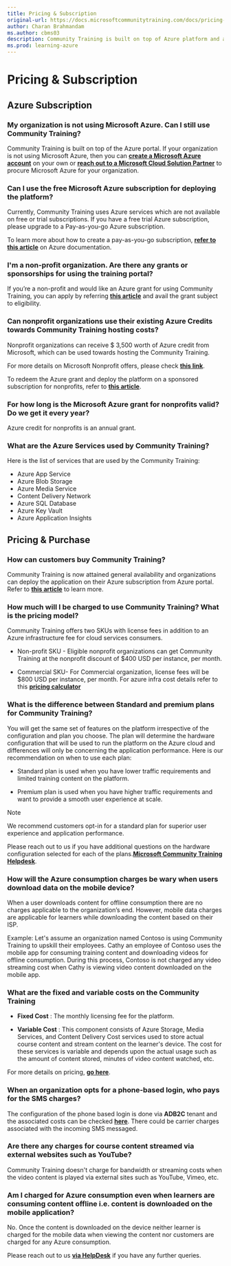 ```yaml
---
title: Pricing & Subscription
original-url: https://docs.microsoftcommunitytraining.com/docs/pricing-subscription
author: Charan Brahmandam
ms.author: cbms03
description: Community Training is built on top of Azure platform and available only on the Azure portal.
ms.prod: learning-azure
---
```


# Pricing & Subscription

## Azure Subscription

### My organization is not using Microsoft Azure. Can I still use Community Training?

Community Training is built on top of the Azure portal.
If your organization is not using Microsoft Azure, then you can [**create a Microsoft Azure account**](https://azure.microsoft.com/) on your own or [**reach out to a Microsoft Cloud Solution Partner**](https://partner.microsoft.com/membership/cloud-solution-provider/find-a-provider) to procure Microsoft Azure for your organization.

### Can I use the free Microsoft Azure subscription for deploying the platform?

Currently, Community Training uses Azure services which are not available on free or trial subscriptions. If you have a free trial Azure subscription, please upgrade to a Pay-as-you-go Azure subscription.

To learn more about how to create a pay-as-you-go subscription, [**refer to this article**](https://azure.microsoft.com/pricing/purchase-options/pay-as-you-go/) on Azure documentation.

### I'm a non-profit organization. Are there any grants or sponsorships for using the training portal?

If you’re a non-profit and would like an Azure grant for using Community Training, you can apply by referring **[this article](../infrastructure-management/install-your-platform-instance/setup-platform-instance-on-azure-subscription-for-nonprofits.md)** and avail the grant subject to eligibility.

### Can nonprofit organizations use their existing Azure Credits towards Community Training hosting costs?

Nonprofit organizations can receive $ 3,500 worth of Azure credit from Microsoft, which can be used towards hosting the Community Training.

For more details on Microsoft Nonprofit offers, please check  [**this link**](https://nonprofit.microsoft.com/register).

To redeem the Azure grant and deploy the platform on a sponsored subscription for nonprofits, refer to [**this article**](../infrastructure-management/install-your-platform-instance/setup-platform-instance-on-azure-subscription-for-nonprofits.md).  

### For how long is the Microsoft Azure grant for nonprofits valid? Do we get it every year?

Azure credit for nonprofits is an annual grant.

### What are the Azure Services used by Community Training?

Here is the list of services that are used by the Community Training:

* Azure App Service
* Azure Blob Storage
* Azure Media Service
* Content Delivery Network
* Azure SQL Database
* Azure Key Vault
* Azure Application Insights

## Pricing & Purchase

### How can customers buy Community Training?

Community Training is now attained general availability and organizations can deploy the application on their Azure subscription from  Azure portal. Refer to **[this article](../infrastructure-management/install-your-platform-instance/installation-overview.md)**  to learn more.

### How much will I be charged to use Community Training? What is the pricing model?

Community Training offers two SKUs with license fees in addition to an Azure infrastructure fee for cloud services consumers.
* Non-profit SKU - Eligible nonprofit organizations can get Community Training at the nonprofit discount of $400 USD per instance, per month.

* Commercial SKU- For Commercial organization, license fees will be  $800 USD per instance, per month.
For azure infra cost details refer to this [**pricing calculator**](https://communitytraining.microsoft.com/pricing/)

### What is the difference between Standard and premium plans for Community Training?

You will get the same set of features on the platform irrespective of the configuration and plan you choose. The plan will determine the hardware configuration that will be used to run the platform on the Azure cloud and differences will only be concerning the application performance. Here is our recommendation on when to use each plan:

* Standard plan is used when you have lower traffic requirements and limited training content on the platform. 

* Premium plan is used when you have higher traffic requirements and want to provide a smooth user experience at scale. 

> [!NOTE]  
> We recommend customers opt-in for a standard plan for superior user experience and application performance.

Please reach out to us if you have additional questions on the hardware configuration selected for each of the plans.[**Microsoft Community Training Helpdesk**](https://go.microsoft.com/fwlink/?linkid=2104630).

<!--
NOTE: HIDING THIS AS THE QUESTION IS ANSWERED IN THE QUESTION ABOVE

### Will I be charged a license fee for Community Training in the future?

Community Training is in public preview right now. Currently, there are no plans to charge any licensing fee for the solution to existing or new customers.
-->
### How will the Azure consumption charges be wary when users download data on the mobile device?

When a user downloads content for offline consumption there are no charges applicable to the organization’s end. However, mobile data charges are applicable for learners while downloading the content based on their ISP.

Example: Let's assume an organization named Contoso is using  Community Training to upskill their employees. Cathy an employee of Contoso uses the mobile app for consuming training content and downloading videos for offline consumption. During this process, Contoso is not charged any video streaming cost when Cathy is viewing video content downloaded on the mobile app.

### What are the fixed and variable costs on the Community Training


* **Fixed Cost** :  The monthly licensing fee for the platform. 

* **Variable Cost** : This component consists of Azure Storage, Media Services, and Content Delivery Cost services used to store actual course content and stream content on the learner's device. The cost for these services is variable and depends upon the actual usage such as the amount of content stored, minutes of video content watched, etc.

For more details on pricing, [**go here**](https://communitytraining.microsoft.com/pricing/).

### When an organization opts for a phone-based login, who pays for the SMS charges?

The configuration of the phone based login is done via **ADB2C** tenant and the associated costs can be checked [**here**](https://azure.microsoft.com/en-us/pricing/details/active-directory-external-identities/#resources).  There could be carrier charges associated with the incoming SMS messaged.

### Are there any charges for course content streamed via external websites such as YouTube?

Community Training doesn't charge for bandwidth or streaming costs when the video content is played via external sites such as YouTube, Vimeo, etc.  

### Am I charged for Azure consumption even when learners are consuming content offline i.e. content is downloaded on the mobile application?

No. Once the content is downloaded on the device neither learner is charged for the mobile data when viewing the content nor customers are charged for any Azure consumption.


Please reach out to us [**via HelpDesk**](https://go.microsoft.com/fwlink/?linkid=2104630) if you have any further queries.